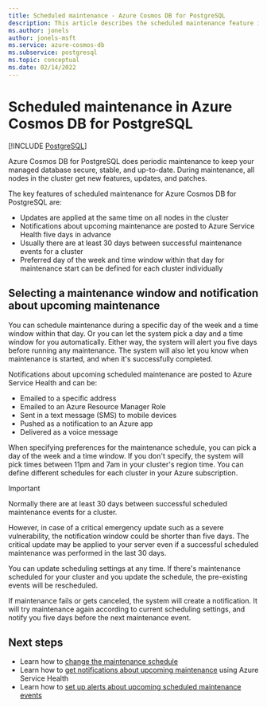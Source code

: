 ```yaml
---
title: Scheduled maintenance - Azure Cosmos DB for PostgreSQL
description: This article describes the scheduled maintenance feature in Azure Cosmos DB for PostgreSQL.
ms.author: jonels
author: jonels-msft
ms.service: azure-cosmos-db
ms.subservice: postgresql
ms.topic: conceptual
ms.date: 02/14/2022
---
```


# Scheduled maintenance in Azure Cosmos DB for PostgreSQL

[!INCLUDE [PostgreSQL](../includes/appliesto-postgresql.md)]

Azure Cosmos DB for PostgreSQL does periodic maintenance to
keep your managed database secure, stable, and up-to-date.  During maintenance,
all nodes in the cluster get new features, updates, and patches.

The key features of scheduled maintenance for Azure Cosmos DB for PostgreSQL are:

* Updates are applied at the same time on all nodes in the cluster
* Notifications about upcoming maintenance are posted to Azure Service Health
  five days in advance
* Usually there are at least 30 days between successful maintenance events for
  a cluster
* Preferred day of the week and time window within that day for maintenance
  start can be defined for each cluster individually

## Selecting a maintenance window and notification about upcoming maintenance

You can schedule maintenance during a specific day of the week and a time
window within that day. Or you can let the system pick a day and a time window
for you automatically. Either way, the system will alert you five days before
running any maintenance. The system will also let you know when maintenance is
started, and when it's successfully completed.

Notifications about upcoming scheduled maintenance are posted to Azure Service
Health and can be:

* Emailed to a specific address
* Emailed to an Azure Resource Manager Role
* Sent in a text message (SMS) to mobile devices
* Pushed as a notification to an Azure app
* Delivered as a voice message

When specifying preferences for the maintenance schedule, you can pick a day of
the week and a time window. If you don't specify, the system will pick times
between 11pm and 7am in your cluster's region time. You can define
different schedules for each cluster in your Azure
subscription.

> [!IMPORTANT]
> Normally there are at least 30 days between successful scheduled maintenance
> events for a cluster.
>
> However, in case of a critical emergency update such as a severe
> vulnerability, the notification window could be shorter than five days. The
> critical update may be applied to your server even if a successful scheduled
> maintenance was performed in the last 30 days.

You can update scheduling settings at any time. If there's maintenance
scheduled for your cluster and you update the schedule,
the pre-existing events will be rescheduled.

If maintenance fails or gets canceled, the system will create a notification.
It will try maintenance again according to current scheduling settings, and
notify you five days before the next maintenance event.

## Next steps

* Learn how to [change the maintenance schedule](howto-maintenance.md)
* Learn how to [get notifications about upcoming maintenance](../../service-health/service-notifications.md) using Azure Service Health
* Learn how to [set up alerts about upcoming scheduled maintenance events](../../service-health/resource-health-alert-monitor-guide.md)
